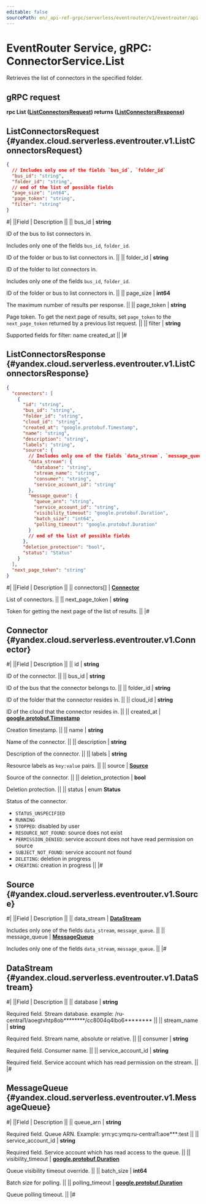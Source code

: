 ```yaml
---
editable: false
sourcePath: en/_api-ref-grpc/serverless/eventrouter/v1/eventrouter/api-ref/grpc/Connector/list.md
---
```


# EventRouter Service, gRPC: ConnectorService.List

Retrieves the list of connectors in the specified folder.

## gRPC request

**rpc List ([ListConnectorsRequest](#yandex.cloud.serverless.eventrouter.v1.ListConnectorsRequest)) returns ([ListConnectorsResponse](#yandex.cloud.serverless.eventrouter.v1.ListConnectorsResponse))**

## ListConnectorsRequest {#yandex.cloud.serverless.eventrouter.v1.ListConnectorsRequest}

```json
{
  // Includes only one of the fields `bus_id`, `folder_id`
  "bus_id": "string",
  "folder_id": "string",
  // end of the list of possible fields
  "page_size": "int64",
  "page_token": "string",
  "filter": "string"
}
```

#|
||Field | Description ||
|| bus_id | **string**

ID of the bus to list connectors in.

Includes only one of the fields `bus_id`, `folder_id`.

ID of the folder or bus to list connectors in. ||
|| folder_id | **string**

ID of the folder to list connectors in.

Includes only one of the fields `bus_id`, `folder_id`.

ID of the folder or bus to list connectors in. ||
|| page_size | **int64**

The maximum number of results per response. ||
|| page_token | **string**

Page token. To get the next page of results, set `page_token` to the
`next_page_token` returned by a previous list request. ||
|| filter | **string**

Supported fields for filter:
name
created_at ||
|#

## ListConnectorsResponse {#yandex.cloud.serverless.eventrouter.v1.ListConnectorsResponse}

```json
{
  "connectors": [
    {
      "id": "string",
      "bus_id": "string",
      "folder_id": "string",
      "cloud_id": "string",
      "created_at": "google.protobuf.Timestamp",
      "name": "string",
      "description": "string",
      "labels": "string",
      "source": {
        // Includes only one of the fields `data_stream`, `message_queue`
        "data_stream": {
          "database": "string",
          "stream_name": "string",
          "consumer": "string",
          "service_account_id": "string"
        },
        "message_queue": {
          "queue_arn": "string",
          "service_account_id": "string",
          "visibility_timeout": "google.protobuf.Duration",
          "batch_size": "int64",
          "polling_timeout": "google.protobuf.Duration"
        }
        // end of the list of possible fields
      },
      "deletion_protection": "bool",
      "status": "Status"
    }
  ],
  "next_page_token": "string"
}
```

#|
||Field | Description ||
|| connectors[] | **[Connector](#yandex.cloud.serverless.eventrouter.v1.Connector)**

List of connectors. ||
|| next_page_token | **string**

Token for getting the next page of the list of results. ||
|#

## Connector {#yandex.cloud.serverless.eventrouter.v1.Connector}

#|
||Field | Description ||
|| id | **string**

ID of the connector. ||
|| bus_id | **string**

ID of the bus that the connector belongs to. ||
|| folder_id | **string**

ID of the folder that the connector resides in. ||
|| cloud_id | **string**

ID of the cloud that the connector resides in. ||
|| created_at | **[google.protobuf.Timestamp](https://developers.google.com/protocol-buffers/docs/reference/google.protobuf#timestamp)**

Creation timestamp. ||
|| name | **string**

Name of the connector. ||
|| description | **string**

Description of the connector. ||
|| labels | **string**

Resource labels as `key:value` pairs. ||
|| source | **[Source](#yandex.cloud.serverless.eventrouter.v1.Source)**

Source of the connector. ||
|| deletion_protection | **bool**

Deletion protection. ||
|| status | enum **Status**

Status of the connector.

- `STATUS_UNSPECIFIED`
- `RUNNING`
- `STOPPED`: disabled by user
- `RESOURCE_NOT_FOUND`: source does not exist
- `PERMISSION_DENIED`: service account does not have read permission on source
- `SUBJECT_NOT_FOUND`: service account not found
- `DELETING`: deletion in progress
- `CREATING`: creation in progress ||
|#

## Source {#yandex.cloud.serverless.eventrouter.v1.Source}

#|
||Field | Description ||
|| data_stream | **[DataStream](#yandex.cloud.serverless.eventrouter.v1.DataStream)**

Includes only one of the fields `data_stream`, `message_queue`. ||
|| message_queue | **[MessageQueue](#yandex.cloud.serverless.eventrouter.v1.MessageQueue)**

Includes only one of the fields `data_stream`, `message_queue`. ||
|#

## DataStream {#yandex.cloud.serverless.eventrouter.v1.DataStream}

#|
||Field | Description ||
|| database | **string**

Required field. Stream database.
example: /ru-central1/aoegtvhtp8ob********/cc8004q4lbo6******** ||
|| stream_name | **string**

Required field. Stream name, absolute or relative. ||
|| consumer | **string**

Required field. Consumer name. ||
|| service_account_id | **string**

Required field. Service account which has read permission on the stream. ||
|#

## MessageQueue {#yandex.cloud.serverless.eventrouter.v1.MessageQueue}

#|
||Field | Description ||
|| queue_arn | **string**

Required field. Queue ARN.
Example: yrn:yc:ymq:ru-central1:aoe***:test ||
|| service_account_id | **string**

Required field. Service account which has read access to the queue. ||
|| visibility_timeout | **[google.protobuf.Duration](https://developers.google.com/protocol-buffers/docs/reference/csharp/class/google/protobuf/well-known-types/duration)**

Queue visibility timeout override. ||
|| batch_size | **int64**

Batch size for polling. ||
|| polling_timeout | **[google.protobuf.Duration](https://developers.google.com/protocol-buffers/docs/reference/csharp/class/google/protobuf/well-known-types/duration)**

Queue polling timeout. ||
|#